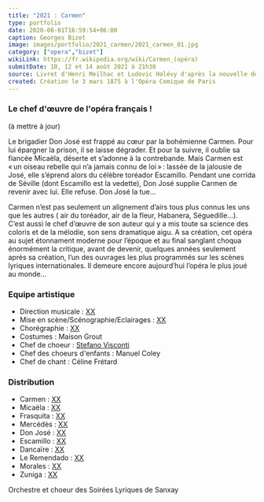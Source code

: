 ```yaml
---
title: "2021 : Carmen"
type: portfolio
date: 2020-08-01T16:59:54+06:00
caption: Georges Bizet
image: images/portfolio/2021_carmen/2021_carmen_01.jpg
category: ["opera","bizet"]
wikiLink: https://fr.wikipedia.org/wiki/Carmen_(opéra)
submitDate: 10, 12 et 14 août 2021 à 21h30
source: Livret d'Henri Meilhac et Ludovic Halévy d'après la nouvelle de Prosper Mérimée
created: Création le 3 mars 1875 à l'Opéra Comique de Paris
---
```


### Le chef d'œuvre de l'opéra français !

(à mettre à jour)

Le brigadier Don José est frappé au cœur par la bohémienne Carmen. Pour lui épargner la prison, il se laisse dégrader. Et pour la suivre, il oublie sa fiancée Micaëla, déserte et s’adonne à la contrebande. Mais Carmen est « un oiseau rebelle qui n’a jamais connu de loi » : lassée de la jalousie de José, elle s’éprend alors du célèbre toréador Escamillo. Pendant une corrida de Séville (dont Escamillo est la vedette), Don José supplie Carmen de revenir avec lui. Elle refuse. Don José la tue...

Carmen n’est pas seulement un alignement d’airs tous plus connus les uns que les autres ( air du toréador, air de la fleur, Habanera, Séguedille...). C’est aussi  le chef d’œuvre de son auteur qui y a mis toute sa science des coloris et de la mélodie, son sens dramatique aigu. A sa création, cet opéra au sujet étonnament  moderne pour l’époque et au final sanglant choqua énormément la critique, avant de devenir, quelques années seulement après sa création, l’un des ouvrages les plus programmés sur les scènes lyriques internationales. Il demeure encore aujourd’hui l’opéra le plus joué au monde...



### Equipe artistique


- Direction musicale : [XX](/artists/didier_lucchesi/)
- Mise en scène/Scénographie/Eclairages : [XX](/artists/jack_gervais/)
- Chorégraphie : [XX](/artists/carlos_ruiz/)
- Costumes : Maison Grout
- Chef de choeur : [Stefano Visconti](/artists/stefano_visconti/)
- Chef des choeurs d'enfants : Manuel Coley
- Chef de chant : Céline Frétard

### Distribution

- Carmen : [XX](/artists/geraldine_chauvet/)
- Micaëla : [XX](/artists/asmik_grigorian/)
- Frasquita : [XX](/artists/sarah_vaysset/)
- Mercédès : [XX](/artists/aline_martin/)
- Don José : [XX](/artists/thiago_arancam/)
- Escamillo : [XX](/artists/alexander_vinogradov/)
- Dancaïre : [XX](/artists/philippe_duminy/)
- Le Remendado : [XX](/artists/paul_rosner/)
- Morales : [XX](/artists/florian_sempey/)
- Zuniga : [XX](/artists/jean-marie_delpas/)

Orchestre et choeur des Soirées Lyriques de Sanxay
